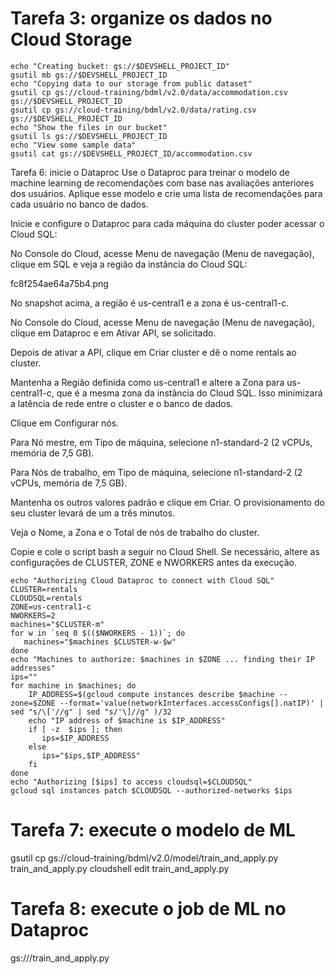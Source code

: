 # Tarefa 3: organize os dados no Cloud Storage


```
echo "Creating bucket: gs://$DEVSHELL_PROJECT_ID"
gsutil mb gs://$DEVSHELL_PROJECT_ID
echo "Copying data to our storage from public dataset"
gsutil cp gs://cloud-training/bdml/v2.0/data/accommodation.csv gs://$DEVSHELL_PROJECT_ID
gsutil cp gs://cloud-training/bdml/v2.0/data/rating.csv gs://$DEVSHELL_PROJECT_ID
echo "Show the files in our bucket"
gsutil ls gs://$DEVSHELL_PROJECT_ID
echo "View some sample data"
gsutil cat gs://$DEVSHELL_PROJECT_ID/accommodation.csv
```


Tarefa 6: inicie o Dataproc
Use o Dataproc para treinar o modelo de machine learning de recomendações com base nas avaliações anteriores dos usuários. Aplique esse modelo e crie uma lista de recomendações para cada usuário no banco de dados.

Inicie e configure o Dataproc para cada máquina do cluster poder acessar o Cloud SQL:

No Console do Cloud, acesse Menu de navegação (Menu de navegação), clique em SQL e veja a região da instância do Cloud SQL:

fc8f254ae64a75b4.png

No snapshot acima, a região é us-central1 e a zona é us-central1-c.

No Console do Cloud, acesse Menu de navegação (Menu de navegação), clique em Dataproc e em Ativar API, se solicitado.

Depois de ativar a API, clique em Criar cluster e dê o nome rentals ao cluster.

Mantenha a Região definida como us-central1 e altere a Zona para us-central1-c, que é a mesma zona da instância do Cloud SQL. Isso minimizará a latência de rede entre o cluster e o banco de dados.

Clique em Configurar nós.

Para Nó mestre, em Tipo de máquina, selecione n1-standard-2 (2 vCPUs, memória de 7,5 GB).

Para Nós de trabalho, em Tipo de máquina, selecione n1-standard-2 (2 vCPUs, memória de 7,5 GB).

Mantenha os outros valores padrão e clique em Criar. O provisionamento do seu cluster levará de um a três minutos.

Veja o Nome, a Zona e o Total de nós de trabalho do cluster.

Copie e cole o script bash a seguir no Cloud Shell. Se necessário, altere as configurações de CLUSTER, ZONE e NWORKERS antes da execução.


```
echo "Authorizing Cloud Dataproc to connect with Cloud SQL"
CLUSTER=rentals
CLOUDSQL=rentals
ZONE=us-central1-c
NWORKERS=2
machines="$CLUSTER-m"
for w in `seq 0 $(($NWORKERS - 1))`; do
   machines="$machines $CLUSTER-w-$w"
done
echo "Machines to authorize: $machines in $ZONE ... finding their IP addresses"
ips=""
for machine in $machines; do
    IP_ADDRESS=$(gcloud compute instances describe $machine --zone=$ZONE --format='value(networkInterfaces.accessConfigs[].natIP)' | sed "s/\['//g" | sed "s/'\]//g" )/32
    echo "IP address of $machine is $IP_ADDRESS"
    if [ -z  $ips ]; then
       ips=$IP_ADDRESS
    else
       ips="$ips,$IP_ADDRESS"
    fi
done
echo "Authorizing [$ips] to access cloudsql=$CLOUDSQL"
gcloud sql instances patch $CLOUDSQL --authorized-networks $ips
```


# Tarefa 7: execute o modelo de ML

gsutil cp gs://cloud-training/bdml/v2.0/model/train_and_apply.py train_and_apply.py
cloudshell edit train_and_apply.py

# Tarefa 8: execute o job de ML no Dataproc
gs://<bucket-name>/train_and_apply.py

